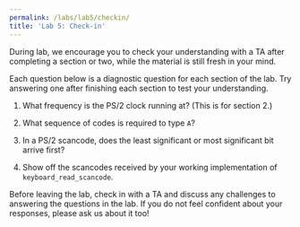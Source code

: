 ```yaml
---
permalink: /labs/lab5/checkin/
title: 'Lab 5: Check-in'
---
```


During lab, we encourage you to check your understanding with a TA
after completing a section or two, while the material is still fresh
in your mind.

Each question below is a diagnostic question for each section of the
lab. Try answering one after finishing each section to test your
understanding.

1. What frequency is the PS/2 clock running at? (This is for section 2.)

2. What sequence of codes is required to type `A`?

3. In a PS/2 scancode, does the least significant or most significant bit arrive first?

4. Show off the scancodes received by your working implementation of `keyboard_read_scancode`.

Before leaving the lab, check in with a TA and discuss any challenges
to answering the questions in the lab. If you do not feel confident
about your responses, please ask us about it too!
